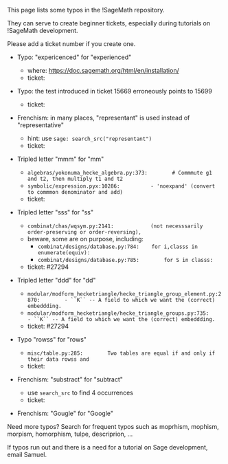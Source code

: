 This page lists some typos in the !SageMath repository.

They can serve to create beginner tickets, especially during tutorials on !SageMath development.

Please add a ticket number if you create one.

  * Typo: "expericenced" for "experienced"
    * where: https://doc.sagemath.org/html/en/installation/
    * ticket: 

  * Typo: the test introduced in ticket 15669 erroneously points to 15699
    * ticket:

  * Frenchism: in many places, "representant" is used instead of "representative"
    * hint: use `sage: search_src("representant")`
    * ticket:

  * Tripled letter "mmm" for "mm"
    * `algebras/yokonuma_hecke_algebra.py:373:        # Commmute g1 and t2, then multiply t1 and t2`
    * `symbolic/expression.pyx:10286:          - 'noexpand' (convert to commmon denominator and add)`
    * ticket: 

  * Tripled letter "sss" for "ss"
      * `combinat/chas/wqsym.py:2141:            (not necesssarily order-preserving or order-reversing),`
      * beware, some are on purpose, including:
        * `combinat/designs/database.py:784:    for i,classs in enumerate(equiv):`
        * `combinat/designs/database.py:785:        for S in classs:`
      * ticket: #27294

  * Tripled letter "ddd" for "dd"
      * `modular/modform_hecketriangle/hecke_triangle_group_element.py:2870:        - ``K`` -- A field to which we want the (correct) embeddding.`
      * `modular/modform_hecketriangle/hecke_triangle_groups.py:735:        - ``K`` -- A field to which we want the (correct) embeddding.`
      * ticket: #27294

  * Typo "rowss" for "rows"
    * `misc/table.py:285:        Two tables are equal if and only if their data rowss and`
    * ticket: 

  * Frenchism: "substract" for "subtract"
    * use `search_src` to find 4 occurrences
    * ticket: 

  * Frenchism: "Gougle" for "Google"

Need more typos? Search for frequent typos such as moprhism, mophism, morpism, homorphism, tulpe, descriprion, ...

If typos run out and there is a need for a tutorial on Sage development, email Samuel.
